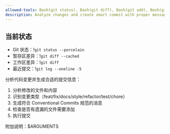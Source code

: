```yaml
---
allowed-tools: Bash(git status), Bash(git diff), Bash(git add), Bash(git commit), Bash(git log --oneline -5)
description: Analyze changes and create smart commit with proper message
---
```


## 当前状态
- Git 状态：!`git status --porcelain`
- 暂存区差异：!`git diff --cached`
- 工作区差异：!`git diff`
- 最近提交：!`git log --oneline -5`

分析代码变更并生成合适的提交信息：

1. 分析修改的文件和内容
2. 识别变更类型（feat/fix/docs/style/refactor/test/chore）
3. 生成符合 Conventional Commits 规范的消息
4. 检查是否有遗漏的文件需要添加
5. 执行提交

附加说明：$ARGUMENTS
